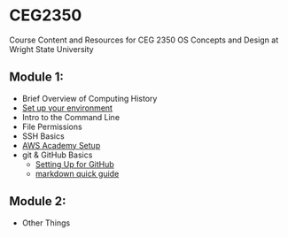 # CEG2350
Course Content and Resources for CEG 2350 OS Concepts and Design at Wright State University

## Module 1:
- Brief Overview of Computing History
- [Set up your environment](EnvironmentSetup.md)
- Intro to the Command Line
- File Permissions
- SSH Basics
- [AWS Academy Setup](AWSAcademySetup.md)
- git & GitHub Basics
  - [Setting Up for GitHub](GitHubSetup.md)
  - [markdown quick guide](markdown-demo.md) 

## Module 2:

- Other Things
